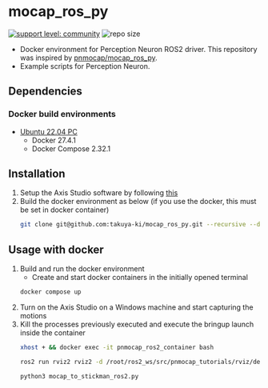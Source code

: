 # mocap_ros_py

[![support level: community](https://img.shields.io/badge/support%20level-community-lightgray.svg)](https://rosindustrial.org/news/2016/10/7/better-supporting-a-growing-ros-industrial-software-platform)
![repo size](https://img.shields.io/github/repo-size/takuya-ki/mocap_ros_py)

- Docker environment for Perception Neuron ROS2 driver. This repository was inspired by [pnmocap/mocap_ros_py](https://github.com/pnmocap/mocap_ros_py).
- Example scripts for Perception Neuron.

## Dependencies

### Docker build environments

- [Ubuntu 22.04 PC](https://ubuntu.com/certified/laptops?q=&limit=20&vendor=Dell&vendor=Lenovo&vendor=HP&release=22.04+LTS)
  - Docker 27.4.1
  - Docker Compose 2.32.1

## Installation

1. Setup the Axis Studio software by following [this](https://github.com/pnmocap/mocap_ros_py?tab=readme-ov-file#configure-the-motion-capture-software-axis-studio)
2. Build the docker environment as below (if you use the docker, this must be set in docker container)  
    ```bash
    git clone git@github.com:takuya-ki/mocap_ros_py.git --recursive --depth 1 && cd mocap_ros_py && COMPOSE_DOCKER_CLI_BUILD=1 DOCKER_BUILDKIT=1 docker compose build --no-cache --parallel  
    ```

## Usage with docker

1. Build and run the docker environment
    - Create and start docker containers in the initially opened terminal
    ```bash
    docker compose up
    ```
2. Turn on the Axis Studio on a Windows machine and start capturing the motions
3. Kill the processes previously executed and execute the bringup launch inside the container
    ```bash
    xhost + && docker exec -it pnmocap_ros2_container bash
    ```
    ```bash  
    ros2 run rviz2 rviz2 -d /root/ros2_ws/src/pnmocap_tutorials/rviz/demo.rviz
    ```  
    ```bash
    python3 mocap_to_stickman_ros2.py
    ```

